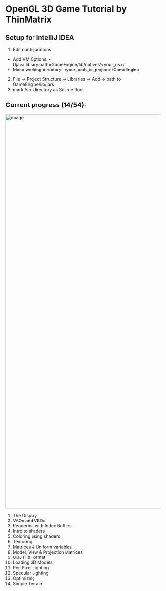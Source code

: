 # OpenGL 3D Game Tutorial by ThinMatrix

## Setup for IntelliJ IDEA
1. Edit configurations 
- Add VM Options: -Djava.library.path=GameEngine/lib/natives/<your_os>/
- Make working directory: <your_path_to_project>/GameEngine
2. File -> Project Structure -> Libraries -> Add -> path to GameEngine/lib/jars
3. mark /src directory as Source Root


## Current progress (14/54):
<img width="1279" alt="image" src="https://user-images.githubusercontent.com/11900227/175321367-97b6fb7b-f5ca-4ad7-ad64-0617867c1d9b.png">

1. The Display
2. VAOs and VBOs
3. Rendering with Index Buffers
4. Intro to shaders
5. Coloring using shaders
6. Texturing
7. Matrices & Uniform variables
8. Model, View & Projection Matrices
9. OBJ File Format
10. Loading 3D Models
11. Per-Pixel Lighting
12. Specular Lighting
13. Optimizing
14. Simple Terrain
